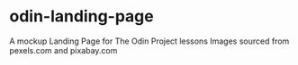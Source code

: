 # odin-landing-page
A mockup Landing Page for The Odin Project lessons
Images sourced from pexels.com and pixabay.com